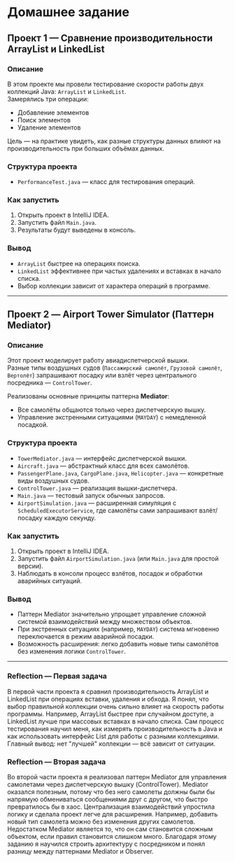 # Домашнее задание

## Проект 1 — Сравнение производительности ArrayList и LinkedList

### Описание
В этом проекте мы провели тестирование скорости работы двух коллекций Java: `ArrayList` и `LinkedList`.  
Замерялись три операции:
- Добавление элементов
- Поиск элементов
- Удаление элементов

Цель — на практике увидеть, как разные структуры данных влияют на производительность при больших объёмах данных.

### Структура проекта
- `PerformanceTest.java` — класс для тестирования операций.

### Как запустить
1. Открыть проект в IntelliJ IDEA.
2. Запустить файл `Main.java`.
3. Результаты будут выведены в консоль.

### Вывод
- `ArrayList` быстрее на операциях поиска.
- `LinkedList` эффективнее при частых удалениях и вставках в начало списка.
- Выбор коллекции зависит от характера операций в программе.

---

## Проект 2 — Airport Tower Simulator (Паттерн Mediator)

### Описание
Этот проект моделирует работу авиадиспетчерской вышки.  
Разные типы воздушных судов (`Пассажирский самолёт`, `Грузовой самолёт`, `Вертолёт`) запрашивают посадку или взлёт через центрального посредника — `ControlTower`.

Реализованы основные принципы паттерна **Mediator**:
- Все самолёты общаются только через диспетчерскую вышку.
- Управление экстренными ситуациями (`MAYDAY`) с немедленной посадкой.

### Структура проекта
- `TowerMediator.java` — интерфейс диспетчерской вышки.
- `Aircraft.java` — абстрактный класс для всех самолётов.
- `PassengerPlane.java`, `CargoPlane.java`, `Helicopter.java` — конкретные виды воздушных судов.
- `ControlTower.java` — реализация вышки-диспетчера.
- `Main.java` — тестовый запуск обычных запросов.
- `AirportSimulation.java` — расширенная симуляция с `ScheduledExecutorService`, где самолёты сами запрашивают взлёт/посадку каждую секунду.

### Как запустить
1. Открыть проект в IntelliJ IDEA.
2. Запустить файл `AirportSimulation.java` (или `Main.java` для простой версии).
3. Наблюдать в консоли процесс взлётов, посадок и обработки аварийных ситуаций.

### Вывод
- Паттерн Mediator значительно упрощает управление сложной системой взаимодействий между множеством объектов.
- При экстренных ситуациях (например, `MAYDAY`) система мгновенно переключается в режим аварийной посадки.
- Возможность расширения: легко добавить новые типы самолётов без изменения логики `ControlTower`.

---
### Reflection — Первая задача
В первой части проекта я сравнил производительность ArrayList и LinkedList при операциях вставки, удаления и обхода.
Я понял, что выбор правильной коллекции очень сильно влияет на скорость работы программы. Например, ArrayList быстрее при случайном доступе, а LinkedList лучше при массовых вставках в начало списка.
Сам процесс тестирования научил меня, как измерять производительность в Java и как использовать интерфейс List для работы с разными коллекциями.
Главный вывод: нет "лучшей" коллекции — всё зависит от ситуации.

### Reflection — Вторая задача
Во второй части проекта я реализовал паттерн Mediator для управления самолетами через диспетчерскую вышку (ControlTower).
Mediator оказался полезным, потому что без него самолеты должны были бы напрямую обмениваться сообщениями друг с другом, что быстро превратилось бы в хаос.
Централизация взаимодействий упростила логику и сделала проект легче для расширения. Например, добавить новый тип самолета можно без изменения других самолетов.
Недостатком Mediator является то, что он сам становится сложным объектом, если правил становится слишком много.
Благодаря этому заданию я научился строить архитектуру с посредником и понял разницу между паттернами Mediator и Observer.